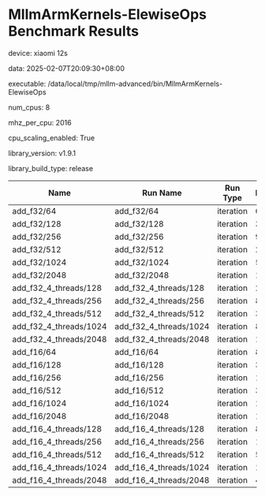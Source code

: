 # MllmArmKernels-ElewiseOps Benchmark Results

device: xiaomi 12s

data: 2025-02-07T20:09:30+08:00

executable: /data/local/tmp/mllm-advanced/bin/MllmArmKernels-ElewiseOps

num_cpus: 8

mhz_per_cpu: 2016

cpu_scaling_enabled: True

library_version: v1.9.1

library_build_type: release

| Name | Run Name | Run Type | Iterations | Real Time | CPU Time | Time Unit |
| --- | --- | --- | --- | --- | --- | --- |
| add_f32/64 | add_f32/64 | iteration | 601572 | 1154.4962498857033 | 1164.3592271580935 | ns |
| add_f32/128 | add_f32/128 | iteration | 38925 | 18173.03401413245 | 18045.741836868354 | ns |
| add_f32/256 | add_f32/256 | iteration | 9995 | 70827.48057730934 | 70276.6832416186 | ns |
| add_f32/512 | add_f32/512 | iteration | 2374 | 297147.1116181072 | 294391.46082559705 | ns |
| add_f32/1024 | add_f32/1024 | iteration | 553 | 1317566.01689167 | 1300841.1717902631 | ns |
| add_f32/2048 | add_f32/2048 | iteration | 111 | 6422124.1795625705 | 6334308.324324326 | ns |
| add_f32_4_threads/128 | add_f32_4_threads/128 | iteration | 23915 | 29189.83341177457 | 29051.168388039965 | ns |
| add_f32_4_threads/256 | add_f32_4_threads/256 | iteration | 8930 | 78433.84258653749 | 78021.52922730561 | ns |
| add_f32_4_threads/512 | add_f32_4_threads/512 | iteration | 3027 | 232698.85715408245 | 231525.57284440246 | ns |
| add_f32_4_threads/1024 | add_f32_4_threads/1024 | iteration | 807 | 887159.3170922222 | 881730.677819104 | ns |
| add_f32_4_threads/2048 | add_f32_4_threads/2048 | iteration | 199 | 3558625.990186172 | 3526925.206030045 | ns |
| add_f16/64 | add_f16/64 | iteration | 841006 | 793.5043106093453 | 793.330393600763 | ns |
| add_f16/128 | add_f16/128 | iteration | 334022 | 2080.4952507324497 | 2097.7244163555456 | ns |
| add_f16/256 | add_f16/256 | iteration | 16642 | 42045.0489387202 | 41773.523314484635 | ns |
| add_f16/512 | add_f16/512 | iteration | 3796 | 164449.01515314728 | 163046.94388830927 | ns |
| add_f16/1024 | add_f16/1024 | iteration | 1067 | 725448.1010254421 | 717820.7675726212 | ns |
| add_f16/2048 | add_f16/2048 | iteration | 195 | 3642409.4824514426 | 3594107.5794873713 | ns |
| add_f16_4_threads/128 | add_f16_4_threads/128 | iteration | 83318 | 8124.625431163123 | 8126.767253172428 | ns |
| add_f16_4_threads/256 | add_f16_4_threads/256 | iteration | 15219 | 46373.65239823268 | 46157.83822852533 | ns |
| add_f16_4_threads/512 | add_f16_4_threads/512 | iteration | 5507 | 128238.01643070273 | 127561.18830581514 | ns |
| add_f16_4_threads/1024 | add_f16_4_threads/1024 | iteration | 1572 | 442018.508132809 | 439447.7003816123 | ns |
| add_f16_4_threads/2048 | add_f16_4_threads/2048 | iteration | 404 | 1764412.6735219043 | 1750940.2351486625 | ns |
